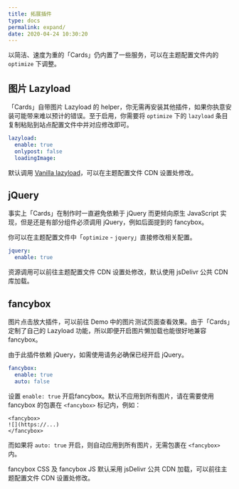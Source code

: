 ```yaml
---
title: 拓展插件
type: docs
permalink: expand/
date: 2020-04-24 10:30:20
---
```




以简洁、速度为重的「Cards」仍内置了一些服务，可以在主题配置文件内的 `optimize` 下调整。

## 图片 Lazyload

「Cards」自带图片 Lazyload 的 helper，你无需再安装其他插件，如果你执意安装可能带来难以预计的错误。至于启用，你需要将 `optimize` 下的 `lazyload` 条目复制粘贴到站点配置文件中并对应修改即可。

```yaml
lazyload:
  enable: true
  onlypost: false
  loadingImage: 
```

默认调用 [Vanilla lazyload](https://github.com/verlok/lazyload)，可以在主题配置文件 CDN 设置处修改。

## jQuery

事实上「Cards」在制作时一直避免依赖于 jQuery 而更倾向原生 JavaScript 实现，但是还是有部分组件必须调用 jQuery，例如后面提到的 fancybox。

你可以在主题配置文件中「`optimize` - `jquery`」直接修改相关配置。

```yaml
jquery: 
  enable: true
```

资源调用可以前往主题配置文件 CDN 设置处修改，默认使用 jsDelivr 公共 CDN 库加载。

## fancybox

图片点击放大插件，可以前往 Demo 中的图片测试页面查看效果。由于「Cards」定制了自己的 Lazyload 功能，所以即便开启图片懒加载也能很好地兼容 fancybox。

由于此插件依赖 jQuery，如需使用请务必确保已经开启 jQuery。

```yaml
fancybox: 
  enable: true
  auto: false
```

设置 `enable: true` 开启fancybox。默认不应用到所有图片，请在需要使用 fancybox 的包裹在 `<fancybox>` 标记内，例如：

```
<fancybox>
![](https://...)
</fancybox>
```

 而如果将 `auto: true` 开启，则自动应用到所有图片，无需包裹在 `<fancybox>` 内。

fancybox CSS 及 fancybox JS 默认采用 jsDelivr 公共 CDN 加载，可以前往主题配置文件 CDN 设置处修改。